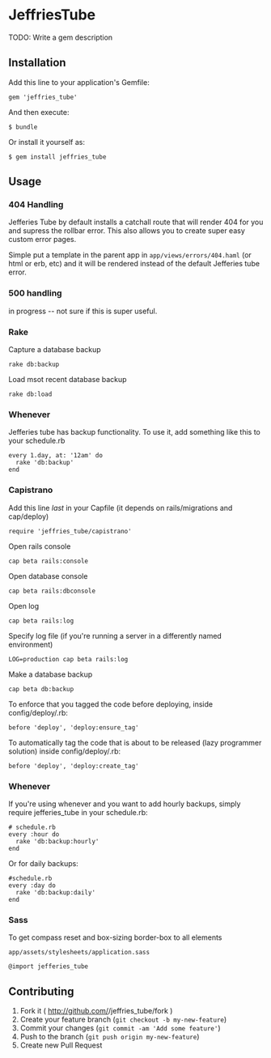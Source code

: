 # JeffriesTube

TODO: Write a gem description

## Installation

Add this line to your application's Gemfile:

    gem 'jeffries_tube'

And then execute:

    $ bundle

Or install it yourself as:

    $ gem install jeffries_tube

## Usage

### 404 Handling

Jefferies Tube by default installs a catchall route that will render 404 for you and supress the rollbar error.  This also allows you to create super easy custom error pages.

Simple put a template in the parent app in `app/views/errors/404.haml` (or html or erb, etc) and it will be rendered instead of the default Jefferies tube error.

### 500 handling

in progress -- not sure if this is super useful.

### Rake
Capture a database backup
```
rake db:backup
```

Load msot recent database backup
```
rake db:load
```

### Whenever
Jefferies tube has backup functionality. To use it, add something like this to your
schedule.rb
```
every 1.day, at: '12am' do
  rake 'db:backup'
end
```

### Capistrano

Add this line *last* in your Capfile (it depends on rails/migrations and cap/deploy)
```
require 'jeffries_tube/capistrano'
```

Open rails console
```
cap beta rails:console
```

Open database console
```
cap beta rails:dbconsole
```

Open log
```
cap beta rails:log
```

Specify log file (if you're running a server in a differently named environment)
```
LOG=production cap beta rails:log
```

Make a database backup
```
cap beta db:backup
```

To enforce that you tagged the code before deploying, inside config/deploy/<stage>.rb:
```
before 'deploy', 'deploy:ensure_tag'
```


To automatically tag the code that is about to be released (lazy programmer solution) inside config/deploy/<stage>.rb:
```
before 'deploy', 'deploy:create_tag'
```


### Whenever

If you're using whenever and you want to add hourly backups, simply require jefferies_tube in your schedule.rb:

    # schedule.rb
    every :hour do
      rake 'db:backup:hourly'
    end

Or for daily backups:

    #schedule.rb
    every :day do
      rake 'db:backup:daily'
    end


### Sass

To get compass reset and box-sizing border-box to all elements

```
app/assets/stylesheets/application.sass

@import jefferies_tube
```

## Contributing

1. Fork it ( http://github.com/<my-github-username>/jeffries_tube/fork )
2. Create your feature branch (`git checkout -b my-new-feature`)
3. Commit your changes (`git commit -am 'Add some feature'`)
4. Push to the branch (`git push origin my-new-feature`)
5. Create new Pull Request

